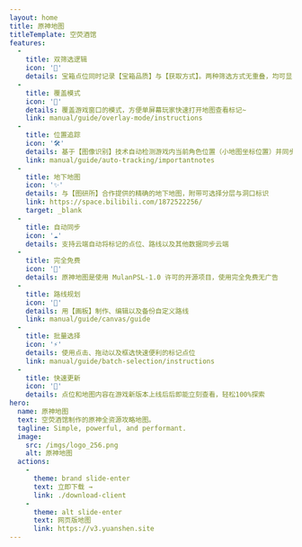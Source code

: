 ```yaml
---
layout: home
title: 原神地图
titleTemplate: 空荧酒馆
features:
  - 
    title: 双筛选逻辑
    icon: '🦾'
    details: 宝箱点位同时记录【宝箱品质】与【获取方式】。两种筛选方式无重叠，均可显示指定地区所有【宝箱、宝箱相关】点位
  - 
    title: 覆盖模式
    icon: '🎪'
    details: 覆盖游戏窗口的模式，方便单屏幕玩家快速打开地图查看标记~
    link: manual/guide/overlay-mode/instructions
  - 
    title: 位置追踪
    icon: '🛠'
    details: 基于【图像识别】技术自动检测游戏内当前角色位置（小地图坐标位置）并同步显示到【地图客户端】上，就像游戏内地图一样
    link: manual/guide/auto-tracking/importantnotes
  - 
    title: 地下地图
    icon: '✨'
    details: 与【图研所】合作提供的精确的地下地图，附带可选择分层与洞口标识
    link: https://space.bilibili.com/1872522256/
    target: _blank
  - 
    title: 自动同步
    icon: '☁️'
    details: 支持云端自动将标记的点位、路线以及其他数据同步云端
  - 
    title: 完全免费
    icon: '🎉'
    details: 原神地图是使用 MulanPSL-1.0 许可的开源项目，使用完全免费无广告
  - 
    title: 路线规划
    icon: '🚩'
    details: 用【画板】制作、编辑以及备份自定义路线
    link: manual/guide/canvas/guide
  - 
    title: 批量选择
    icon: '⚡'
    details: 使用点击、拖动以及框选快速便利的标记点位
    link: manual/guide/batch-selection/instructions
  - 
    title: 快速更新
    icon: '🚀'
    details: 点位和地图内容在游戏新版本上线后后即能立刻查看，轻松100%探索
hero:
  name: 原神地图
  text: 空荧酒馆制作的原神全资源攻略地图。
  tagline: Simple, powerful, and performant.
  image:
    src: /imgs/logo_256.png
    alt: 原神地图
  actions:
    - 
      theme: brand slide-enter
      text: 立即下载 →
      link: ./download-client
    - 
      theme: alt slide-enter
      text: 网页版地图
      link: https://v3.yuanshen.site
---
```



